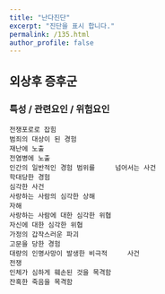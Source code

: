 ```yaml
---
title: "난다진단"
excerpt: "진단을 표시 합니다."
permalink: /135.html
author_profile: false
---
```

## 외상후 증후군



### 특성 / 관련요인 / 위험요인

>   

    전쟁포로로 잡힘
    범죄의 대상이 된 경험
    재난에 노출
    전염병에 노출
    인간의 일반적인 경험 범위를     넘어서는 사건
    학대당한 경험
    심각한 사건
    사랑하는 사람의 심각한 상해
    자해
    사랑하는 사람에 대한 심각한 위협
    자신에 대한 심각한 위협
    가정의 갑작스러운 파괴
    고문을 당한 경험
    대량의 인명사망이 발생한 비극적     사건
    전쟁
    인체가 심하게 훼손된 것을 목격함
    잔혹한 죽음을 목격함
